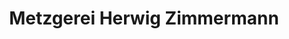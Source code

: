 ---
title: "Metzgerei Herwig Zimmermann"
url: /waldbrunn/metzgerei-herwig-zimmermann/
shop: Metzgerei
---